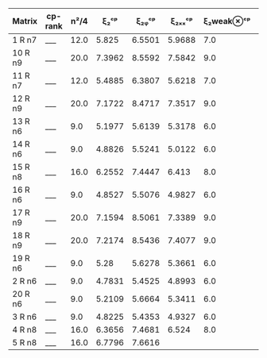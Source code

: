 |Matrix| cp-rank| n²/4| ξ₂ᶜᵖ|  ξ₂ᵩᶜᵖ| ξ₂ₓₓᶜᵖ | ξ₂weak⊗ᶜᵖ|ξ₂ᵩweak⊗ᶜᵖ| ξ₂⊗ᶜᵖ|ξ₂ᵩ⊗ᶜᵖ| ξ₂ᵩ⊗ᶜᵖ + xᵢxⱼ|  
|---|---|---|---|---|---|---|---|---|---|---|  
|1 R n7|___ |12.0|5.825|6.5501|5.9688|7.0|7.0|7.0|7.0|7.0| 
|10 R n9|___ |20.0|7.3962|8.5592|7.5842|9.0|9.0|9.0|9.0|9.0| 
|11 R n7|___ |12.0|5.4885|6.3807|5.6218|7.0|7.0|7.0|7.0|7.0| 
|12 R n9|___ |20.0|7.1722|8.4717|7.3517|9.0|9.0|9.0|9.0|9.0| 
|13 R n6|___ |9.0|5.1977|5.6139|5.3178|6.0|6.0|6.0|6.0|6.0| 
|14 R n6|___ |9.0|4.8826|5.5241|5.0122|6.0|6.0|6.0|6.0|6.0| 
|15 R n8|___ |16.0|6.2552|7.4447|6.413|8.0|8.0|8.0|8.0|8.0| 
|16 R n6|___ |9.0|4.8527|5.5076|4.9827|6.0|6.0|6.0|6.0|6.0| 
|17 R n9|___ |20.0|7.1594|8.5061|7.3389|9.0|9.0|9.0|9.0|9.0| 
|18 R n9|___ |20.0|7.2174|8.5436|7.4077|9.0|9.0|9.0|9.0|9.0| 
|19 R n6|___ |9.0|5.28|5.6278|5.3661|6.0|6.0|6.0|6.0|6.0| 
|2 R n6|___ |9.0|4.7831|5.4525|4.8993|6.0|6.0|6.0|6.0|6.0| 
|20 R n6|___ |9.0|5.2109|5.6664|5.3411|6.0|6.0|6.0|6.0|6.0| 
|3 R n6|___ |9.0|4.8225|5.4353|4.9327|6.0|6.0|6.0|6.0|6.0| 
|4 R n8|___ |16.0|6.3656|7.4681|6.524|8.0|8.0|8.0|8.0|5.8793| 
|5 R n8|___ |16.0|6.7796|7.6616|
